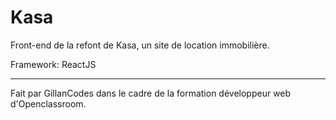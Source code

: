 # Kasa 

Front-end de la refont de Kasa, un site de location immobilière.

Framework: ReactJS

---

Fait par GillanCodes dans le cadre de la formation développeur web d'Openclassroom.